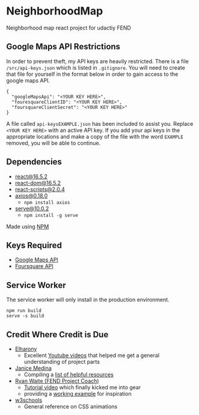 # NeighborhoodMap
Neighborhood map react project for udactiy FEND

## Google Maps API Restrictions
In order to prevent theft, my API keys are heavily restricted.  There is a file `/src/api-keys.json` which is listed in `.gitignore`.  You will need to create that file for yourself in the format below in order to gain access to the google maps API.

```
{
  "googleMapsApi": "<YOUR KEY HERE>",
  "fouresquareClientID": "<YOUR KEY HERE>",
  "foursquareClientSecret": "<YOUR KEY HERE>"
}
```

A file called `api-keysEXAMPLE.json` has been included to assist you.  Replace `<YOUR KEY HERE>` with an active API key.  If you add your api keys in the appropriate locations and make a copy of the file with the word `EXAMPLE` removed, you will be able to continue.

## Dependencies
* react@16.5.2
* react-dom@16.5.2
* react-scripts@2.0.4
* axios@0.18.0
  * `npm install axios`
* serve@10.0.2
  * `npm install -g serve`

Made using [NPM](/neighborhood-map/README.md)

## Keys Required
* [Google Maps API](https://cloud.google.com/maps-platform/)
* [Foursquare API](https://developer.foursquare.com/)

## Service Worker
The service worker will only install in the production environment.
```
npm run build
serve -s build
```

## Credit Where Credit is Due
* [Elharony](https://www.youtube.com/channel/UCcWSbBe_s-T_gZRnqFbtyIA)
  * Excellent [Youtube videos](https://www.youtube.com/watch?v=ywdxLNjhBYw&list=PLgOB68PvvmWCGNn8UMTpcfQEiITzxEEA1) that helped me get a general understanding of project parts
* [Janice Medina](https://www.diigo.com/profile/sra_medina)
  * Compiling a [list of helpful resources](https://www.diigo.com/outliner/fkkuvb/Udacity-Neighborhood-Map-Project-(project-%237)?key=25wgqnwals)
* [Ryan Waite (FEND Project Coach)](https://www.youtube.com/channel/UCRb4dFjhmm8RfvTgIfBtXFg)
  * [Tutorial video](https://www.youtube.com/watch?v=LvQe7xrUh7I&index=6&list=PLKC17wty6rS1XVZbRlWjYU0WVsIoJyO3s&t=0s) which finally kicked me into gear
  * providing a [working example](https://rmw-react-neighborhood-map.herokuapp.com/) for inspiration
* [w3schools](https://www.w3schools.com/css/css_margin.asp)
  * General reference on CSS animations
